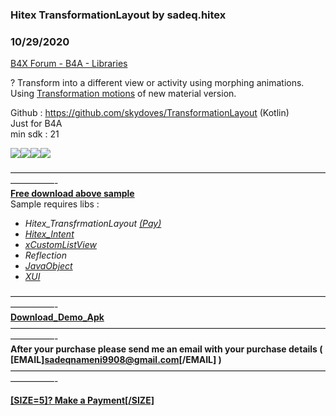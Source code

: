 ### Hitex TransformationLayout by sadeq.hitex
### 10/29/2020
[B4X Forum - B4A - Libraries](https://www.b4x.com/android/forum/threads/123954/)

? Transform into a different view or activity using morphing animations.  
Using [Transformation motions](https://material.io/design/motion/the-motion-system.html)  of new material version.  
  
Github : <https://github.com/skydoves/TransformationLayout> (Kotlin)  
Just for B4A  
min sdk : 21  
  
![](https://s2.gifyu.com/images/ezgif-3-1f9753afa6fd.gif)![](https://s2.gifyu.com/images/q.gif)![](https://s2.gifyu.com/images/ezgif-3-978446a0397b.gif)![](https://s2.gifyu.com/images/ezgif-3-6188e0f6bc8d.gif)  
  
—————————————————————————————————————————-  
[**Free download above sample**](https://drive.google.com/file/d/1bHHkAgLfK2rLv5_J4NU0wCr2b7gDTMR9/view?usp=sharing)  
Sample requires libs :  

- *Hitex\_TransfrmationLayout* [*(Pay)*](https://www.paypal.com/paypalme/amirRecyclerView/10)
- *[Hitex\_Intent](https://www.b4x.com/android/forum/threads/hitex-intent.123918/)*
- *[xCustomListView](https://www.b4x.com/android/forum/threads/b4x-xui-xcustomlistview-cross-platform-customlistview.84501/#content)*
- *Reflection*
- *[JavaObject](https://www.b4x.com/android/forum/threads/javaobject-library.34486/)*
- [*XUI*](https://www.b4x.com/android/forum/threads/b4x-xui-views-cross-platform-views-and-dialogs.100836/)

—————————————————————————————————————————-  
[**Download\_Demo\_Apk**](https://drive.google.com/file/d/1IqywXHlr3ZwBh1xsJjkVk5FCEt6wIP8j/view?usp=sharing)  
—————————————————————————————————————————-  
**After your purchase please send me an email with your purchase details ( [EMAIL]sadeqnameni9908@gmail.com[/EMAIL] )**  
—————————————————————————————————————————-  
  
**[**[SIZE=5]? Make a Payment[/SIZE]**](https://www.paypal.com/paypalme/amirRecyclerView/10)**